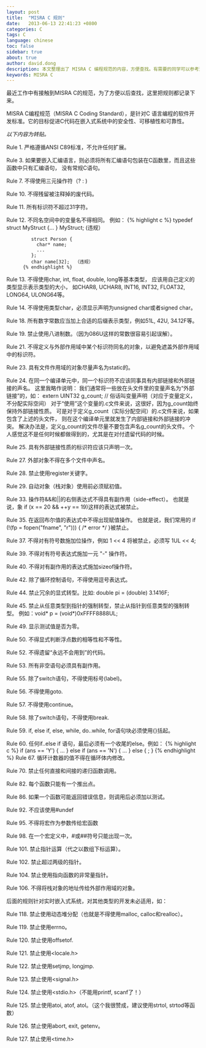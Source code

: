 ```yaml
---
layout: post
title:  "MISRA C 规则"
date:   2013-06-13 22:41:23 +0800
categories: C
tags: C
language: chinese
toc: false
sidebar: true
about: true
author: david.dong
description: 本文整理出了 MISRA C 编程规范的内容，方便查找。有需要的同学可以参考这部分内容。
keywords: MISRA C
---
```

最近工作中有接触到MISRA C的规范，为了方便以后查找，这里把规则都记录下来。

MISRA C编程规范（MISRA C Coding Standard），是针对C 语言编程的软件开发标准。它的目标促进C代码在嵌入式系统中的安全性、可移植性和可靠性。

*以下内容为转贴。*<br>

Rule 1. 严格遵循ANSI C89标准，不允许任何扩展。

Rule 3. 如果要嵌入汇编语言，则必须将所有汇编语句包装在C函数里，而且这些函数中只有汇编语句，
        没有常规C语句。
    
Rule 7. 不得使用三元操作符（? : )

Rule 10. 不得残留被注释掉的废代码。

Rule 11. 所有标识符不超过31字符。

Rule 12. 不同名空间中的变量名不得相同。
         例如：
		 {% highlight c %}
             typedef struct MyStruct {... } MyStruct;  (违规）

             struct Person {
               char* name;
               ...
             };
             char name[32];  （违规）
		  {% endhighlight %}
Rule 13. 不得使用char, int, float, double, long等基本类型，
         应该用自己定义的类型显示表示类型的大小，
         如CHAR8, UCHAR8, INT16, INT32, FLOAT32, LONG64, ULONG64等。

Rule 14. 不得使用类型char，必须显示声明为unsigned char或者signed char。

Rule 18. 所有数字常数应当加上合适的后缀表示类型，例如51L, 42U, 34.12F等。

Rule 19. 禁止使用八进制数。（因为086U这样的常数很容易引起误解）。

Rule 21. 不得定义与外部作用域中某个标识符同名的对象，以避免遮盖外部作用域中的标识符。

Rule 23. 具有文件作用域的对象尽量声名为static的。

Rule 24. 在同一个编译单元中，同一个标识符不应该同事具有内部链接和外部链接的声名。
         这里我略作说明：
         我们通常将一些放在头文件里的变量声名为“外部链接”的，如：
         extern UINT32 g_count;  // 俗话叫变量声明（对应于变量定义，不分配实际空间）
         对于“使用”这个变量的.c文件来说，这很好，因为g_count始终保持外部链接性质。
         可是对于定义g_count（实际分配空间）的.c文件来说，如果包含了上述的头文件，
         则在这个编译单元里就发生了内部链接和外部链接的冲突。
         解决办法是，定义g_count的文件尽量不要包含声名g_count的头文件。
         个人感觉这不是任何时候都做得到的，尤其是在对付遗留代码的时候。

Rule 25. 具有外部链接性质的标识符应该只声明一次。

Rule 27. 外部对象不得在多个文件中声名。

Rule 28. 禁止使用register关键字。

Rule 29. 自动对象（栈对象）使用前必须赋初值。

Rule 33. 操作符&&和||的右侧表达式不得具有副作用（side-effect）。
         也就是说，象 if (x == 20 && ++y == 19)这样的表达式被禁止。

Rule 35. 在返回布尔值的表达式中不得出现赋值操作。
         也就是说，我们常用的 if (!(fp = fopen("fname", "r"))) { /* error */ }被禁止。

Rule 37. 不得对有符号数施加位操作，例如 1 << 4 将被禁止，必须写 1UL << 4;

Rule 39. 不得对有符号表达式施加一元 "-" 操作符。

Rule 40. 不得对有副作用的表达式施加sizeof操作符。

Rule 42. 除了循环控制语句，不得使用逗号表达式。

Rule 44. 禁止冗余的显式转型。比如: double pi = (double) 3.1416F;

Rule 45. 禁止从任意类型到指针的强制转型，禁止从指针到任意类型的强制转型。
         例如：void* p = (void*)0xFFFF8888UL;

Rule 49. 显示测试值是否为零。

Rule 50. 不得显式判断浮点数的相等性和不等性。

Rule 52. 不得遗留“永远不会用到”的代码。

Rule 53. 所有非空语句必须具有副作用。

Rule 55. 除了switch语句，不得使用标号(label)。

Rule 56. 不得使用goto.

Rule 57. 不得使用continue。

Rule 58. 除了switch语句，不得使用break.

Rule 59. if, else if, else, while, do..while, for语句块必须使用{}括起。

Rule 60. 任何if..else if 语句，最后必须有一个收尾的else。例如：
        {% highlight c %}
         if (ans == 'Y') {
           ...
         }
         else if (ans == 'N') {
           ...
         }
         else {
           ;
         }
        {% endhighlight %}
Rule 67. 循环计数器的值不得在循环体内修改。

Rule 70. 禁止任何直接和间接的递归函数调用。

Rule 82. 每个函数只能有一个推出点。

Rule 86. 如果一个函数可能返回错误信息，则调用后必须加以测试。

Rule 92. 不应该使用#undef

Rule 95. 不得将宏作为参数传给宏函数

Rule 98. 在一个宏定义中，#或##符号只能出现一次。

Rule 101. 禁止指针运算（代之以数组下标运算）。

Rule 102. 禁止超过两级的指针。

Rule 104. 禁止使用指向函数的非常量指针。

Rule 106. 不得将栈对象的地址传给外部作用域的对象。

<div class = "separator"></div>
后面的规则针对实时嵌入式系统，对其他类型的开发未必适用，如：

Rule 118. 禁止使用动态堆分配（也就是不得使用malloc, calloc和realloc）。

Rule 119. 禁止使用errno。

Rule 120. 禁止使用offsetof.

Rule 121. 禁止使用<locale.h>

Rule 122. 禁止使用setjmp, longjmp.

Rule 123. 禁止使用<signal.h>

Rule 124. 禁止使用<stdio.h>（不能用printf, scanf了！）

Rule 125. 禁止使用atoi, atof, atol。（这个我很赞成，建议使用strtol, strtod等函数）

Rule 126. 禁止使用abort, exit, getenv。

Rule 127. 禁止使用<time.h>

